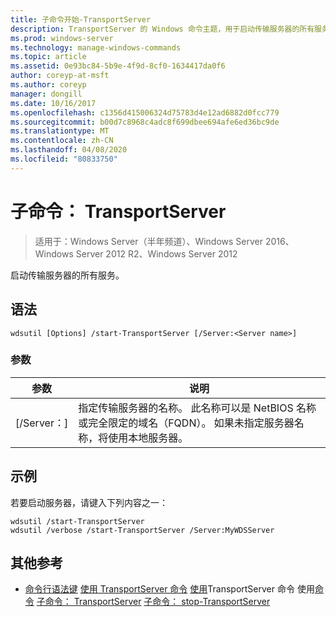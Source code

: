 ```yaml
---
title: 子命令开始-TransportServer
description: TransportServer 的 Windows 命令主题，用于启动传输服务器的所有服务。
ms.prod: windows-server
ms.technology: manage-windows-commands
ms.topic: article
ms.assetid: 0e93bc84-5b9e-4f9d-8cf0-1634417da0f6
author: coreyp-at-msft
ms.author: coreyp
manager: dongill
ms.date: 10/16/2017
ms.openlocfilehash: c1356d415006324d75783d4e12ad6882d0fcc779
ms.sourcegitcommit: b00d7c8968c4adc8f699dbee694afe6ed36bc9de
ms.translationtype: MT
ms.contentlocale: zh-CN
ms.lasthandoff: 04/08/2020
ms.locfileid: "80833750"
---
```

# <a name="subcommand-start-transportserver"></a>子命令： TransportServer

>适用于：Windows Server（半年频道）、Windows Server 2016、Windows Server 2012 R2、Windows Server 2012

启动传输服务器的所有服务。

## <a name="syntax"></a>语法
```
wdsutil [Options] /start-TransportServer [/Server:<Server name>]
```
### <a name="parameters"></a>参数
|参数|说明|
|-------|--------|
|[/Server：<Server name>]|指定传输服务器的名称。 此名称可以是 NetBIOS 名称或完全限定的域名（FQDN）。 如果未指定服务器名称，将使用本地服务器。|
## <a name="examples"></a><a name=BKMK_examples></a>示例
若要启动服务器，请键入下列内容之一：
```
wdsutil /start-TransportServer
wdsutil /verbose /start-TransportServer /Server:MyWDSServer
```
## <a name="additional-references"></a>其他参考
- [命令行语法键](command-line-syntax-key.md)
[使用 TransportServer 命令](using-the-disable-transportserver-command.md) [
使用](using-the-enable-transportserver-command.md)TransportServer 命令
使用[命令](using-the-get-transportserver-command.md)
[子命令： TransportServer](subcommand-set-transportserver.md)
[子命令： stop-TransportServer](subcommand-stop-transportserver.md)
